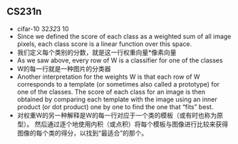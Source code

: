 ## CS231n

- cifar-10 32*32*3 10
- Since we defined the score of each class as a weighted sum of all image pixels, each class score is a linear function over this space.
- 我们定义每个类别的分数，就是这一行权重向量*像素向量
- As we saw above, every row of W is a classifier for one of the classes
- W的每一行就是一种图片的分类器
- Another interpretation for the weights W is that each row of W corresponds to a template (or sometimes also called a prototype) for one of the classes. The score of each class for an image is then obtained by comparing each template with the image using an inner product (or dot product) one by one to find the one that “fits” best. 
- 对权重W的另一种解释是W的每一行对应于一个类的模板（或有时也称为原型）。 然后通过逐个地使用内积（或点积）将每个模板与图像进行比较来获得图像的每个类的得分，以找到“最适合”的那个。